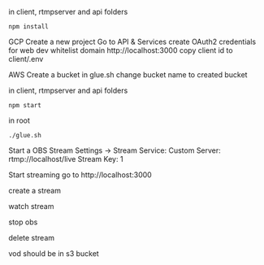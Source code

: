 in client, rtmpserver and api folders

```
npm install
```

GCP 
Create a new project
Go to API & Services
create OAuth2 credentials for web dev
whitelist domain http://localhost:3000
copy client id to client/.env

AWS
Create a bucket 
in glue.sh change bucket name to created bucket 



in client, rtmpserver and api folders

```
npm start
```
in root 
```
./glue.sh
```

Start a OBS Stream
Settings -> Stream
  Service: Custom
  Server: rtmp://localhost/live
  Stream Key: 1 

Start streaming
go to http://localhost:3000

create a stream 

watch stream

stop obs 

delete stream

vod should be in s3 bucket
